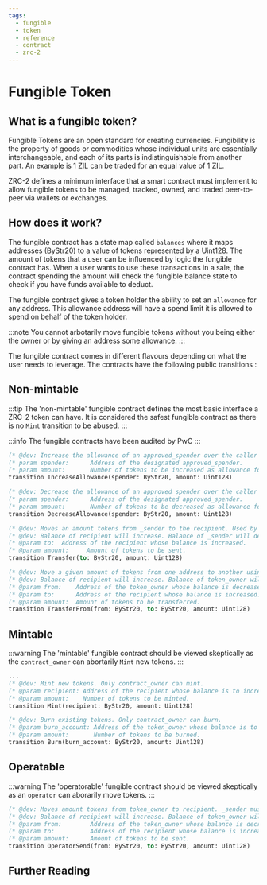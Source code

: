 ```yaml
---
tags:
  - fungible
  - token
  - reference
  - contract
  - zrc-2
---
```


# Fungible Token

## What is a fungible token?

Fungible Tokens are an open standard for creating currencies. Fungibility is the property of goods or commodities whose individual units are essentially interchangeable, and each of its parts is indistinguishable from another part. An example is 1 ZIL can be traded for an equal value of 1 ZIL.

ZRC-2 defines a minimum interface that a smart contract must implement to allow fungible tokens to be managed, tracked, owned, and traded peer-to-peer via wallets or exchanges.

## How does it work?

The fungible contract has a state map called ```balances``` where it maps addresses (ByStr20) to a value of tokens represented by a Uint128. The amount of tokens that a user can be influenced by logic the fungible contract has. When a user wants to use these transactions in a sale, the contract spending the amount will check the fungible balance state to check if you have funds available to deduct.

The fungible contract gives a token holder the ability to set an ```allowance``` for any address. This allowance address will have a spend limit it is allowed to spend on behalf of the token holder.

:::note
You cannot arbotarily move fungible tokens without you being either the owner or by giving an address some allowance.
:::

The fungible contract comes in different flavours depending on what the user needs to leverage. The contracts have the following public transitions :

## Non-mintable

:::tip
The 'non-mintable' fungible contract defines the most basic interface a ZRC-2 token can have. It is considered the safest fungible contract as there is no ```Mint``` transition to be abused.
:::

:::info
The fungible contracts have been audited by PwC
:::

```ocaml
(* @dev: Increase the allowance of an approved_spender over the caller tokens. Only token_owner allowed to invoke.   *)
(* param spender:      Address of the designated approved_spender.                                                   *)
(* param amount:       Number of tokens to be increased as allowance for the approved_spender.                       *)
transition IncreaseAllowance(spender: ByStr20, amount: Uint128)

(* @dev: Decrease the allowance of an approved_spender over the caller tokens. Only token_owner allowed to invoke. *)
(* param spender:      Address of the designated approved_spender.                                                 *)
(* param amount:       Number of tokens to be decreased as allowance for the approved_spender.                     *)
transition DecreaseAllowance(spender: ByStr20, amount: Uint128)

(* @dev: Moves an amount tokens from _sender to the recipient. Used by token_owner. *)
(* @dev: Balance of recipient will increase. Balance of _sender will decrease.      *)
(* @param to:  Address of the recipient whose balance is increased.                 *)
(* @param amount:     Amount of tokens to be sent.                                  *)
transition Transfer(to: ByStr20, amount: Uint128)

(* @dev: Move a given amount of tokens from one address to another using the allowance mechanism. The caller must be an approved_spender. *)
(* @dev: Balance of recipient will increase. Balance of token_owner will decrease.                                                        *)
(* @param from:    Address of the token_owner whose balance is decreased.                                                                 *)
(* @param to:      Address of the recipient whose balance is increased.                                                                   *)
(* @param amount:  Amount of tokens to be transferred.                                                                                    *)
transition TransferFrom(from: ByStr20, to: ByStr20, amount: Uint128)
```

## Mintable

:::warning
The 'mintable' fungible contract should be viewed skeptically as the ```contract_owner``` can abortarily ```Mint``` new tokens.
:::

```ocaml
...
(* @dev: Mint new tokens. Only contract_owner can mint.                      *)
(* @param recipient: Address of the recipient whose balance is to increase.  *)
(* @param amount:    Number of tokens to be minted.                          *)
transition Mint(recipient: ByStr20, amount: Uint128)

(* @dev: Burn existing tokens. Only contract_owner can burn.                      *)
(* @param burn_account: Address of the token_owner whose balance is to decrease.  *)
(* @param amount:       Number of tokens to be burned.                            *)
transition Burn(burn_account: ByStr20, amount: Uint128)
```

## Operatable

:::warning
The 'operatorable' fungible contract should be viewed skeptically as an ```operator``` can aborarily move tokens.
:::

```ocaml
(* @dev: Moves amount tokens from token_owner to recipient. _sender must be an operator of token_owner. *)
(* @dev: Balance of recipient will increase. Balance of token_owner will decrease.                      *)
(* @param from:        Address of the token_owner whose balance is decreased.                           *)
(* @param to:          Address of the recipient whose balance is increased.                             *)
(* @param amount:      Amount of tokens to be sent.                                                     *)
transition OperatorSend(from: ByStr20, to: ByStr20, amount: Uint128)
```

## Further Reading